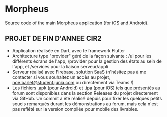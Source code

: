 # Morpheus

Source code of the main Morpheus application (for iOS and Android).

## PROJET DE FIN D'ANNEE CIR2

 - Application réalisée en Dart, avec le framework Flutter
 - Architecture type "provider" géré de la façon suivante : /ui pour les différents écrans de l'app, /provider pour la gestion des états au sein de l'app, et /services pour la liaison serveur/appli
 - Serveur réalisé avec Firebase, solution SaaS (n'hésitez pas à me contacter si vous souhaitez un accès au projet, noe.barlet@student.junia.com ou directement via Teams !)
 - Les fichiers .apk (pour Android) et .ipa (pour iOS) tels que présentés au forum sont disponibles dans la section Releases du projet directement via GitHub. Un commit a été réalisé depuis pour fixer les quelques petits soucis remarqués durant les démonstrations au forum, mais cela n'est pas reflété sur la version compilée pour mobile des livrables.